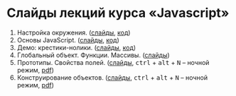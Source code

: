 # Слайды лекций курса «Javascript»

1. Настройка окружения. ([слайды](https://urfu-2017.github.io/javascript-slides/01-setup), [код](01-setup/code))
2. Основы JavaScript. ([слайды](02-essentials/slides.pdf), [код](02-essentials/code))
3. Демо: крестики-нолики. ([слайды](03-tick-tack-toe/slides.pdf), [код](https://github.com/urfu-2017/demo-tic-tac-toe))
4. Глобальный объект. Функции. Массивы. ([слайды](https://urfu-2017.github.io/javascript-slides/04-global-functions-arrays))
6. Прототипы. Свойства полей. ([слайды](https://urfu-2017.github.io/javascript-slides/06-prototypes/index.html#/), <kbd>сtrl</kbd> + <kbd>alt</kbd> + <kbd>N</kbd> – ночной режим, [pdf](06-prototypes/prototypes.pdf))
7. Конструирование объектов. ([слайды](https://urfu-2017.github.io/javascript-slides/07-classes/index.html#/), <kbd>сtrl</kbd> + <kbd>alt</kbd> + <kbd>N</kbd> – ночной режим, [pdf](07-classes/classes.pdf))
